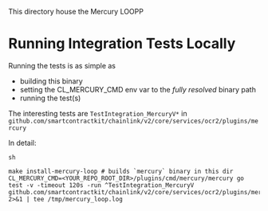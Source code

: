 This directory house the Mercury LOOPP

# Running Integration Tests Locally

Running the tests is as simple as
- building this binary
- setting the CL_MERCURY_CMD env var to the *fully resolved* binary path
- running the test(s)


The interesting tests are `TestIntegration_MercuryV*` in ` github.com/smartcontractkit/chainlink/v2/core/services/ocr2/plugins/mercury`

In detail:
```
sh

make install-mercury-loop # builds `mercury` binary in this dir
CL_MERCURY_CMD=<YOUR_REPO_ROOT_DIR>/plugins/cmd/mercury/mercury go test -v -timeout 120s -run ^TestIntegration_MercuryV github.com/smartcontractkit/chainlink/v2/core/services/ocr2/plugins/mercury 2>&1 | tee /tmp/mercury_loop.log
```